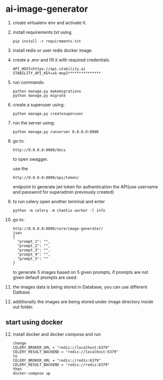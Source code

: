 # ai-image-generator
1. create virtualenv env and activate it.
2. install requirements.txt using
   ```
   pip install -r requirements.txt
   ```
5. install redis or user redis docker image.
6. create a .env and fill it with required credentials.
   ```
   API_HOST=https://api.stability.ai
   STABILITY_API_KEY=sk-mop2***************
   ```
9. run commands:
    ```
   python manage.py makemigrations
   python manage.py migrate
    ```
11. create a superuser using:
    ```
    python manage.py createsuperuser
    ```
13. run the server using:
    ```
    python manage.py runserver 0.0.0.0:8000
    ```
15. go to:
    ```
    http://0.0.0.0:8000/docs
    ```
    to open swagger.
    
    use the
    ```
    http://0.0.0.0:8000/api/token/
    ```
    endpoint to generate jwt token for authentication the API(use username and password for superadmin previously created)
16. to run celery open another terminal and enter
    ```
    python -m celery -A chaotix worker -l info
    ```
18. go to:
    ```
    http://0.0.0.0:8000/core/image-generator/
    json
    {
      "prompt_1": "",
      "prompt_2": "",
      "prompt_3": "",
      "prompt_4": "",
      "prompt_5": ""
    }
    ```
    to generate 5 images based on 5 given prompts, if prompts are not given default prompts are used.
19. the images data is being stored in Database, you can use different Datbase.
20. additionally the images are being stored under image directory inside out folder.

## start using docker
12. install docker and docker compose and run
    ```
    change 
    CELERY_BROKER_URL = "redis://localhost:6379"
    CELERY_RESULT_BACKEND = "redis://localhost:6379"
    to
    CELERY_BROKER_URL = "redis://redis:6379"
    CELERY_RESULT_BACKEND = "redis://redis:6379"
    then
    docker-compose up
    ```

